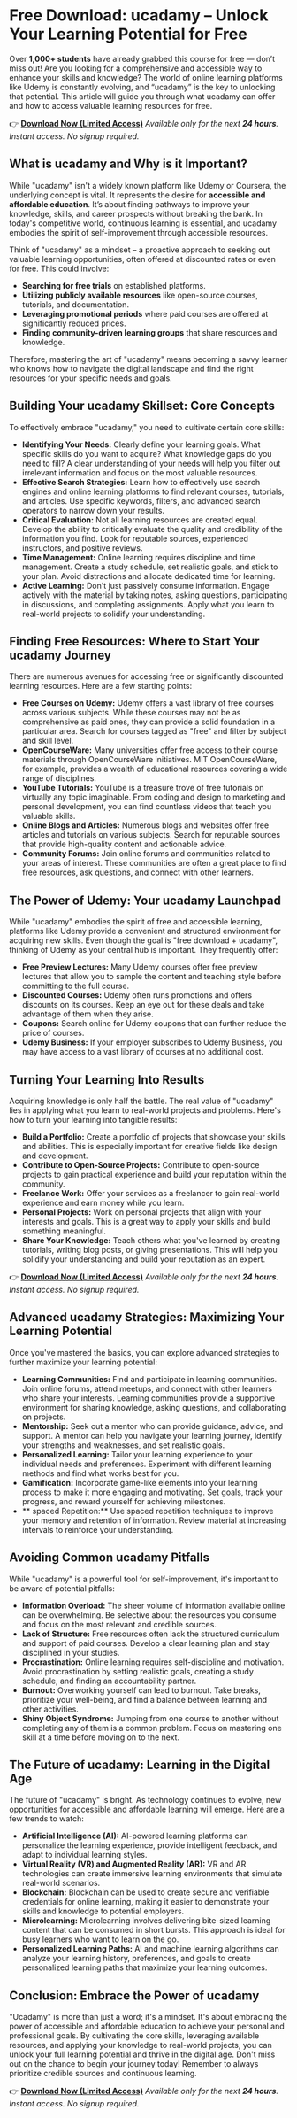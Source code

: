 # Free Download: ucadamy – Unlock Your Learning Potential for Free

Over **1,000+ students** have already grabbed this course for free — don’t miss out!
Are you looking for a comprehensive and accessible way to enhance your skills and knowledge? The world of online learning platforms like Udemy is constantly evolving, and “ucadamy” is the key to unlocking that potential. This article will guide you through what ucadamy can offer and how to access valuable learning resources for free.

👉 [**Download Now (Limited Access)**](https://udemywork.com/ucadamy)
_Available only for the next **24 hours**. Instant access. No signup required._

## What is ucadamy and Why is it Important?

While "ucadamy" isn't a widely known platform like Udemy or Coursera, the underlying concept is vital. It represents the desire for **accessible and affordable education**. It’s about finding pathways to improve your knowledge, skills, and career prospects without breaking the bank. In today's competitive world, continuous learning is essential, and ucadamy embodies the spirit of self-improvement through accessible resources.

Think of "ucadamy" as a mindset – a proactive approach to seeking out valuable learning opportunities, often offered at discounted rates or even for free. This could involve:

*   **Searching for free trials** on established platforms.
*   **Utilizing publicly available resources** like open-source courses, tutorials, and documentation.
*   **Leveraging promotional periods** where paid courses are offered at significantly reduced prices.
*   **Finding community-driven learning groups** that share resources and knowledge.

Therefore, mastering the art of "ucadamy" means becoming a savvy learner who knows how to navigate the digital landscape and find the right resources for your specific needs and goals.

## Building Your ucadamy Skillset: Core Concepts

To effectively embrace "ucadamy," you need to cultivate certain core skills:

*   **Identifying Your Needs:** Clearly define your learning goals. What specific skills do you want to acquire? What knowledge gaps do you need to fill? A clear understanding of your needs will help you filter out irrelevant information and focus on the most valuable resources.
*   **Effective Search Strategies:** Learn how to effectively use search engines and online learning platforms to find relevant courses, tutorials, and articles. Use specific keywords, filters, and advanced search operators to narrow down your results.
*   **Critical Evaluation:** Not all learning resources are created equal. Develop the ability to critically evaluate the quality and credibility of the information you find. Look for reputable sources, experienced instructors, and positive reviews.
*   **Time Management:** Online learning requires discipline and time management. Create a study schedule, set realistic goals, and stick to your plan. Avoid distractions and allocate dedicated time for learning.
*   **Active Learning:** Don't just passively consume information. Engage actively with the material by taking notes, asking questions, participating in discussions, and completing assignments. Apply what you learn to real-world projects to solidify your understanding.

## Finding Free Resources: Where to Start Your ucadamy Journey

There are numerous avenues for accessing free or significantly discounted learning resources. Here are a few starting points:

*   **Free Courses on Udemy:** Udemy offers a vast library of free courses across various subjects. While these courses may not be as comprehensive as paid ones, they can provide a solid foundation in a particular area. Search for courses tagged as "free" and filter by subject and skill level.
*   **OpenCourseWare:** Many universities offer free access to their course materials through OpenCourseWare initiatives. MIT OpenCourseWare, for example, provides a wealth of educational resources covering a wide range of disciplines.
*   **YouTube Tutorials:** YouTube is a treasure trove of free tutorials on virtually any topic imaginable. From coding and design to marketing and personal development, you can find countless videos that teach you valuable skills.
*   **Online Blogs and Articles:** Numerous blogs and websites offer free articles and tutorials on various subjects. Search for reputable sources that provide high-quality content and actionable advice.
*   **Community Forums:** Join online forums and communities related to your areas of interest. These communities are often a great place to find free resources, ask questions, and connect with other learners.

## The Power of Udemy: Your ucadamy Launchpad

While "ucadamy" embodies the spirit of free and accessible learning, platforms like Udemy provide a convenient and structured environment for acquiring new skills. Even though the goal is "free download + ucadamy", thinking of Udemy as your central hub is important. They frequently offer:

*   **Free Preview Lectures:** Many Udemy courses offer free preview lectures that allow you to sample the content and teaching style before committing to the full course.
*   **Discounted Courses:** Udemy often runs promotions and offers discounts on its courses. Keep an eye out for these deals and take advantage of them when they arise.
*   **Coupons:** Search online for Udemy coupons that can further reduce the price of courses.
*   **Udemy Business:** If your employer subscribes to Udemy Business, you may have access to a vast library of courses at no additional cost.

## Turning Your Learning Into Results

Acquiring knowledge is only half the battle. The real value of "ucadamy" lies in applying what you learn to real-world projects and problems. Here's how to turn your learning into tangible results:

*   **Build a Portfolio:** Create a portfolio of projects that showcase your skills and abilities. This is especially important for creative fields like design and development.
*   **Contribute to Open-Source Projects:** Contribute to open-source projects to gain practical experience and build your reputation within the community.
*   **Freelance Work:** Offer your services as a freelancer to gain real-world experience and earn money while you learn.
*   **Personal Projects:** Work on personal projects that align with your interests and goals. This is a great way to apply your skills and build something meaningful.
*   **Share Your Knowledge:** Teach others what you've learned by creating tutorials, writing blog posts, or giving presentations. This will help you solidify your understanding and build your reputation as an expert.

👉 [**Download Now (Limited Access)**](https://udemywork.com/ucadamy)
_Available only for the next **24 hours**. Instant access. No signup required._

## Advanced ucadamy Strategies: Maximizing Your Learning Potential

Once you've mastered the basics, you can explore advanced strategies to further maximize your learning potential:

*   **Learning Communities:** Find and participate in learning communities. Join online forums, attend meetups, and connect with other learners who share your interests. Learning communities provide a supportive environment for sharing knowledge, asking questions, and collaborating on projects.
*   **Mentorship:** Seek out a mentor who can provide guidance, advice, and support. A mentor can help you navigate your learning journey, identify your strengths and weaknesses, and set realistic goals.
*   **Personalized Learning:** Tailor your learning experience to your individual needs and preferences. Experiment with different learning methods and find what works best for you.
*   **Gamification:** Incorporate game-like elements into your learning process to make it more engaging and motivating. Set goals, track your progress, and reward yourself for achieving milestones.
*   ** spaced Repetition:** Use spaced repetition techniques to improve your memory and retention of information. Review material at increasing intervals to reinforce your understanding.

## Avoiding Common ucadamy Pitfalls

While "ucadamy" is a powerful tool for self-improvement, it's important to be aware of potential pitfalls:

*   **Information Overload:** The sheer volume of information available online can be overwhelming. Be selective about the resources you consume and focus on the most relevant and credible sources.
*   **Lack of Structure:** Free resources often lack the structured curriculum and support of paid courses. Develop a clear learning plan and stay disciplined in your studies.
*   **Procrastination:** Online learning requires self-discipline and motivation. Avoid procrastination by setting realistic goals, creating a study schedule, and finding an accountability partner.
*   **Burnout:** Overworking yourself can lead to burnout. Take breaks, prioritize your well-being, and find a balance between learning and other activities.
*   **Shiny Object Syndrome:** Jumping from one course to another without completing any of them is a common problem. Focus on mastering one skill at a time before moving on to the next.

## The Future of ucadamy: Learning in the Digital Age

The future of "ucadamy" is bright. As technology continues to evolve, new opportunities for accessible and affordable learning will emerge. Here are a few trends to watch:

*   **Artificial Intelligence (AI):** AI-powered learning platforms can personalize the learning experience, provide intelligent feedback, and adapt to individual learning styles.
*   **Virtual Reality (VR) and Augmented Reality (AR):** VR and AR technologies can create immersive learning environments that simulate real-world scenarios.
*   **Blockchain:** Blockchain can be used to create secure and verifiable credentials for online learning, making it easier to demonstrate your skills and knowledge to potential employers.
*   **Microlearning:** Microlearning involves delivering bite-sized learning content that can be consumed in short bursts. This approach is ideal for busy learners who want to learn on the go.
*   **Personalized Learning Paths:** AI and machine learning algorithms can analyze your learning history, preferences, and goals to create personalized learning paths that maximize your learning outcomes.

## Conclusion: Embrace the Power of ucadamy

"Ucadamy" is more than just a word; it's a mindset. It's about embracing the power of accessible and affordable education to achieve your personal and professional goals. By cultivating the core skills, leveraging available resources, and applying your knowledge to real-world projects, you can unlock your full learning potential and thrive in the digital age. Don't miss out on the chance to begin your journey today! Remember to always prioritize credible sources and continuous learning.

👉 [**Download Now (Limited Access)**](https://udemywork.com/ucadamy)
_Available only for the next **24 hours**. Instant access. No signup required._
